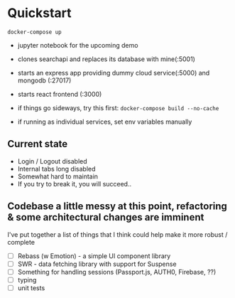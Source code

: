 # Quickstart
`docker-compose up`
 - jupyter notebook for the upcoming demo
 - clones searchapi and replaces its database with mine(:5001)
 - starts an express app providing dummy cloud service(:5000) and mongodb (:27017)
 - starts react frontend (:3000)

 - if things go sideways, try this first: `docker-compose build --no-cache`

 - if running as individual services, set env variables manually
## Current state
 - Login / Logout disabled
 - Internal tabs long disabled
 - Somewhat hard to maintain
 - If you try to break it, you will succeed..

## Codebase a little messy at this point, refactoring & some architectural changes are imminent
I've put together a list of things that I think could help make it more robust / complete
 - [ ] Rebass (w Emotion) - a simple UI component library
 - [ ] SWR - data fetching library with support for Suspense
 - [ ] Something for handling sessions (Passport.js, AUTH0, Firebase, ??)
 - [ ] typing
 - [ ] unit tests
